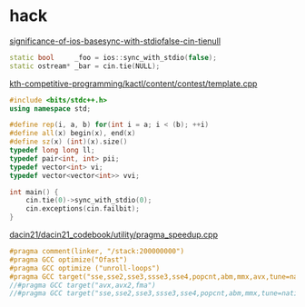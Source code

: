 # hack

[significance-of-ios-basesync-with-stdiofalse-cin-tienull](https://stackoverflow.com/questions/31162367/significance-of-ios-basesync-with-stdiofalse-cin-tienull)

```cpp
static bool     _foo = ios::sync_with_stdio(false);
static ostream* _bar = cin.tie(NULL);
```

[kth-competitive-programming/kactl/content/contest/template.cpp](https://github.com/kth-competitive-programming/kactl/blob/main/content/contest/template.cpp)

```cpp
#include <bits/stdc++.h>
using namespace std;

#define rep(i, a, b) for(int i = a; i < (b); ++i)
#define all(x) begin(x), end(x)
#define sz(x) (int)(x).size()
typedef long long ll;
typedef pair<int, int> pii;
typedef vector<int> vi;
typedef vector<vector<int>> vvi;

int main() {
	cin.tie(0)->sync_with_stdio(0);
	cin.exceptions(cin.failbit);
}
```

[dacin21/dacin21_codebook/utility/pragma_speedup.cpp](https://github.com/dacin21/dacin21_codebook/blob/master/utility/pragma_speedup.cpp)
```cpp
#pragma comment(linker, "/stack:200000000")
#pragma GCC optimize("Ofast")
#pragma GCC optimize ("unroll-loops")
#pragma GCC target("sse,sse2,sse3,ssse3,sse4,popcnt,abm,mmx,avx,tune=native") // codeforces
//#pragma GCC target("avx,avx2,fma")
//#pragma GCC target("sse,sse2,sse3,ssse3,sse4,popcnt,abm,mmx,tune=native") // yandex
```
